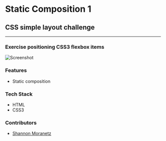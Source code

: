 
# Static Composition 1

## CSS simple layout challenge

* * *

### Exercise positioning CSS3 flexbox items

![Screenshot](https://i.imgur.com/cmUsMBn.jpg)

### Features

*   Static composition

### Tech Stack

*   HTML
*   CSS3

### Contributors

* [Shannon Moranetz](https://github.com/shannonmoranetz)